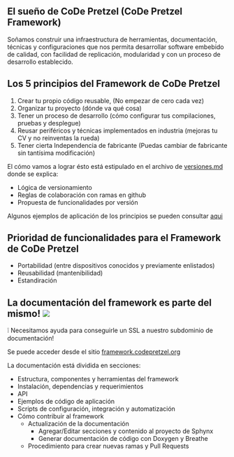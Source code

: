## El sueño de CoDe Pretzel (CoDe Pretzel Framework)

Soñamos construir una infraestructura de herramientas, documentación, técnicas y configuraciones que nos permita desarrollar software embebido de calidad, con facilidad de replicación, modularidad y con un proceso de desarrollo establecido.

## Los 5 principios del Framework de CoDe Pretzel

1. Crear tu propio código reusable, (No empezar de cero cada vez)
2. Organizar tu proyecto (dónde va qué cosa)
3. Tener un proceso de desarrollo (cómo configurar tus compilaciones, pruebas y desplegue)
4. Reusar periféricos y técnicas implementados en industria (mejoras tu CV y no reinventas la rueda)
5. Tener cierta Independencia de fabricante (Puedas cambiar de fabricante sin tantísima modificación)

El cómo vamos a lograr ésto está estipulado en el archivo de [versiones.md](https://github.com/CoDePretzel/CoDePretzel_Framework/blob/main/versiones.md) donde se explica:

- Lógica de versionamiento
- Reglas de colaboración con ramas en github
- Propuesta de funcionalidades por versión

Algunos ejemplos de aplicación de los principios se pueden consultar [aqui](https://github.com/CoDePretzel/CoDePretzel_Framework/blob/main/ejemplos_de_los_principios.md)

## Prioridad de funcionalidades para el Framework de CoDe Pretzel

- Portabilidad (entre dispositivos conocidos y previamente enlistados)
- Reusabilidad (mantenibilidad)
- Estandiración

## La documentación del framework es parte del mismo! ![](https://readthedocs.org/projects/code-pretzel-framework/badge/?version=latest)

:grey_exclamation: Necesitamos ayuda para conseguirle un SSL a nuestro subdominio de documentación!

Se puede acceder desde el sitio [framework.codepretzel.org](https://framework.codepretzel.org/)

La documentación está dividida en secciones:

- Estructura, componentes y herramientas del framework
- Instalación, dependencias y requerimientos
- API
- Ejemplos de código de aplicación
- Scripts de configuración, integración y automatización
- Cómo contribuir al framework
  - Actualización de la documentación
    - Agregar/Editar secciones y contenido al proyecto de Sphynx
    - Generar documentación de código con Doxygen y Breathe
  - Procedimiento para crear nuevas ramas y Pull Requests

